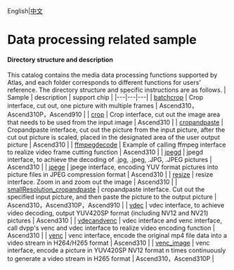 English|[中文](README_CN.md)

#  Data processing related sample

#### Directory structure and description
This catalog contains the media data processing functions supported by Atlas, and each folder corresponds to different functions for users' reference. The directory structure and specific instructions are as follows.
| Sample  | description  | support chip |
|---|---|---|
| [batchcrop](./batchcrop)  | Crop interface, cut out, one picture with multiple frames  | Ascend310，Ascend310P，Ascend910 |
| [crop](./crop)  | Crop interface, cut out the image area that needs to be used from the input image  | Ascend310 |
| [cropandpaste](./cropandpaste)  | Cropandpaste interface, cut out the picture from the input picture, after the cut out picture is scaled, placed in the designated area of the user output picture | Ascend310 |
| [ffmpegdecode](./ffmpegdecode) | Example of calling ffmpeg interface to realize video frame cutting function | Ascend310 |
| [jpegd](./jpegd)  | jpegd interface, to achieve the decoding of .jpg, .jpeg, .JPG, .JPEG pictures  | Ascend310 |
| [jpege](./jpege)  | jpege interface, encoding YUV format pictures into picture files in JPEG compression format  | Ascend310 |
| [resize](./resize)  | resize interface. Zoom in and zoom out the image  | Ascend310 |
| [smallResolution_cropandpaste](./smallResolution_cropandpaste)  | cropandpaste interface. Cut out the specified input picture, and then paste the picture to the output picture  | Ascend310，Ascend310P，Ascend910 |
| [vdec](./vdec)  | vdec interface, to achieve video decoding, output YUV420SP format (including NV12 and NV21) pictures  | Ascend310 |
| [vdecandvenc](./vdecandvenc)  | vdec interface and venc interface, call dvpp's venc and vdec interface to realize video encoding function  | Ascend310 |
| [venc](./venc) | venc interface, encode the original mp4 file data into a video stream in H264/H265 format | Ascend310 |
| [venc_image](./venc_image) | venc interface, encode a picture in YUV420SP NV12 format n times continuously to generate a video stream in H265 format | Ascend310，Ascend310P |